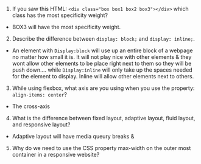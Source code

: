 <!-- Answers to the Self Study Questions go here -->

1.  If you saw this HTML: `<div class="box box1 box2 box3"></div>` which class has the most specificity weight?

* BOX3 will have the most specificity weight.

2.  Describe the difference between `display: block;` and `display: inline;`.

* An element with `Display:block` will use up an entire block of a webpage no matter how small it is. It will not play nice with other elements & they wont allow other elements to be place right next to them so they will be push down.... while `Display:inline` will only take up the spaces needed for the element to display. Inline will allow other elements next to others.

3.  While using flexbox, what axis are you using when you use the property: `align-items: center`?

* The cross-axis

4.  What is the difference between fixed layout, adaptive layout, fluid layout, and responsive layout?

* Adaptive layout will have media queury breaks & 

5.  Why do we need to use the CSS property max-width on the outer most container in a responsive website?
